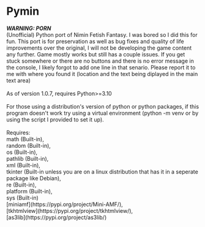 <h1>Pymin</h3>
<b><i>WARNING: PORN</i></b>
<br>(Unofficial) Python port of Nimin Fetish Fantasy. I was bored so I did this for fun. This port is for preservation as well as bug fixes and quality of life improvements over the original, I will not be developing the game content any further. Game mostly works but still has a couple issues. If you get stuck somewhere or there are no buttons and there is no error message in the console, I likely forgot to add one line in that senario. Please report it to me with where you found it (location and the text being diplayed in the main text area)<br><br>As of version 1.0.7, requires Python>=3.10<br><br>For those using a distribution's version of python or python packages, if this program doesn't work try using a virtual environment (python -m venv or by using the script I provided to set it up). <br><br>Requires:<br>math (Built-in),<br>random (Built-in),<br>os (Built-in),<br>pathlib (Built-in),<br>xml (Built-in),<br>tkinter (Built-in unless you are on a linux distribution that has it in a seperate package like Debian),<br>re (Built-in),<br>platform (Built-in),<br>sys (Built-in)<br>[miniamf](https://pypi.org/project/Mini-AMF/),<br>[tkhtmlview](https://pypi.org/project/tkhtmlview/),<br>[as3lib](https://pypi.org/project/as3lib/)
